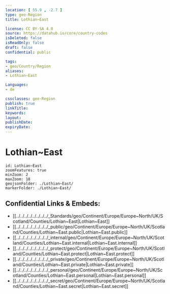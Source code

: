 ```yaml
---
location: [ 55.9 , -2.7 ] 
type: geo-Region
title: Lothian~East

license: CC BY-SA 4.0
source: https://datahub.io/core/country-codes
isDeleted: false
isReadOnly: false
draft: false
confidential: public

tags:
- geo/Country/Region
aliases:
- Lothian~East

Languages:
- de

cssclasses: geo-Region
publish: true
linkTitle: 
keywords: 
layout: 
publishDate: 
expiryDate: 
---
```


# Lothian~East

```leaflet
id: Lothian~East
zoomFeatures: true 
minZoom: 2 
maxZoom: 18
geojsonFolder: ./Lothian~East/
markerFolder: ./Lothian~East/
```


## Confidential Links & Embeds: 
- [[../../../../../../../../_Standards/geo/Continent/Europe/Europe~North/UK/Scotland/Counties/Lothian~East|Lothian~East]] 
- [[../../../../../../../../_public/geo/Continent/Europe/Europe~North/UK/Scotland/Counties/Lothian~East.public|Lothian~East.public]] 
- [[../../../../../../../../_internal/geo/Continent/Europe/Europe~North/UK/Scotland/Counties/Lothian~East.internal|Lothian~East.internal]] 
- [[../../../../../../../../_protect/geo/Continent/Europe/Europe~North/UK/Scotland/Counties/Lothian~East.protect|Lothian~East.protect]] 
- [[../../../../../../../../_private/geo/Continent/Europe/Europe~North/UK/Scotland/Counties/Lothian~East.private|Lothian~East.private]] 
- [[../../../../../../../../_personal/geo/Continent/Europe/Europe~North/UK/Scotland/Counties/Lothian~East.personal|Lothian~East.personal]] 
- [[../../../../../../../../_secret/geo/Continent/Europe/Europe~North/UK/Scotland/Counties/Lothian~East.secret|Lothian~East.secret]] 


